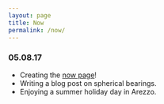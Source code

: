 ```yaml
---
layout: page
title: Now
permalink: /now/
---
```


### 05.08.17

- Creating the [now page](http://nownownow.com/about)!
- Writing a blog post on spherical bearings.
- Enjoying a summer holiday day in Arezzo.

<!--
Previous nows
-->
